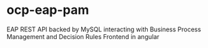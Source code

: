 # ocp-eap-pam
EAP REST API backed by MySQL interacting with Business Process Management and Decision Rules
Frontend in angular
